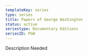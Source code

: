```yaml
---
templateKey: series
type: series
title: Papers of George Washington
status: active
seriestype: Documentary Editions
seriesID: PGW
---
```

Description Needed